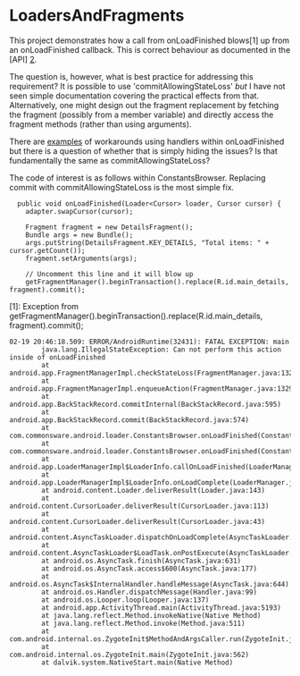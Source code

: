 LoadersAndFragments
===================

This project demonstrates how a call from onLoadFinished blows[1] up from an onLoadFinished callback.  This is correct behaviour as documented in the [API] [2].

The question is, however, what is best practice for addressing this requirement?  It is possible to use 'commitAllowingStateLoss' _but_ I have not seen simple documentation covering the practical effects from that.  Alternatively, one might design out the fragment replacement by fetching the fragment (possibly from a member variable) and directly access the fragment methods (rather than using arguments).
 
There are [examples][3] of workarounds using handlers within onLoadFinished but there is a question of whether that is simply hiding the issues?  Is that fundamentally the same as commitAllowingStateLoss?

The code of interest is as follows within ConstantsBrowser.  Replacing commit with commitAllowingStateLoss is the most simple fix.

```
  public void onLoadFinished(Loader<Cursor> loader, Cursor cursor) {
    adapter.swapCursor(cursor);
    
    Fragment fragment = new DetailsFragment();
    Bundle args = new Bundle();
    args.putString(DetailsFragment.KEY_DETAILS, "Total items: " + cursor.getCount());
    fragment.setArguments(args);
    
    // Uncomment this line and it will blow up
    getFragmentManager().beginTransaction().replace(R.id.main_details, fragment).commit();
```    
    
[1]: Exception from getFragmentManager().beginTransaction().replace(R.id.main_details, fragment).commit();
```
02-19 20:46:18.509: ERROR/AndroidRuntime(32431): FATAL EXCEPTION: main
        java.lang.IllegalStateException: Can not perform this action inside of onLoadFinished
        at android.app.FragmentManagerImpl.checkStateLoss(FragmentManager.java:1322)
        at android.app.FragmentManagerImpl.enqueueAction(FragmentManager.java:1329)
        at android.app.BackStackRecord.commitInternal(BackStackRecord.java:595)
        at android.app.BackStackRecord.commit(BackStackRecord.java:574)
        at com.commonsware.android.loader.ConstantsBrowser.onLoadFinished(ConstantsBrowser.java:118)
        at com.commonsware.android.loader.ConstantsBrowser.onLoadFinished(ConstantsBrowser.java:36)
        at android.app.LoaderManagerImpl$LoaderInfo.callOnLoadFinished(LoaderManager.java:483)
        at android.app.LoaderManagerImpl$LoaderInfo.onLoadComplete(LoaderManager.java:451)
        at android.content.Loader.deliverResult(Loader.java:143)
        at android.content.CursorLoader.deliverResult(CursorLoader.java:113)
        at android.content.CursorLoader.deliverResult(CursorLoader.java:43)
        at android.content.AsyncTaskLoader.dispatchOnLoadComplete(AsyncTaskLoader.java:254)
        at android.content.AsyncTaskLoader$LoadTask.onPostExecute(AsyncTaskLoader.java:91)
        at android.os.AsyncTask.finish(AsyncTask.java:631)
        at android.os.AsyncTask.access$600(AsyncTask.java:177)
        at android.os.AsyncTask$InternalHandler.handleMessage(AsyncTask.java:644)
        at android.os.Handler.dispatchMessage(Handler.java:99)
        at android.os.Looper.loop(Looper.java:137)
        at android.app.ActivityThread.main(ActivityThread.java:5193)
        at java.lang.reflect.Method.invokeNative(Native Method)
        at java.lang.reflect.Method.invoke(Method.java:511)
        at com.android.internal.os.ZygoteInit$MethodAndArgsCaller.run(ZygoteInit.java:795)
        at com.android.internal.os.ZygoteInit.main(ZygoteInit.java:562)
        at dalvik.system.NativeStart.main(Native Method)
```
[2]: https://developer.android.com/reference/android/app/LoaderManager.LoaderCallbacks.html#onLoadFinished(android.content.Loader<D>,%20D)
[3]: http://stackoverflow.com/questions/7746140/android-problems-using-fragmentactivity-loader-to-update-fragmentstatepagera
